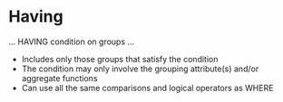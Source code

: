 # Having

… HAVING condition on groups …

- Includes only those groups that satisfy the condition
- The condition may only involve the grouping attribute(s) and/or aggregate functions
- Can use all the same comparisons and logical operators as WHERE

